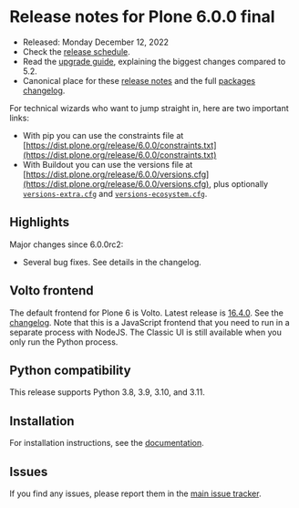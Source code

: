 # Release notes for Plone 6.0.0 final

* Released: Monday December 12, 2022
* Check the [release schedule](https://plone.org/download/release-schedule).
* Read the [upgrade guide](https://6.docs.plone.org/upgrade/index.html), explaining the biggest changes compared to 5.2.
* Canonical place for these [release notes](https://dist.plone.org/release/6.0.0/RELEASE-NOTES.md) and the full [packages changelog](https://dist.plone.org/release/6.0.0/changelog.txt).

For technical wizards who want to jump straight in, here are two important links:

* With pip you can use the constraints file at [https://dist.plone.org/release/6.0.0/constraints.txt](https://dist.plone.org/release/6.0.0/constraints.txt)
* With Buildout you can use the versions file at [https://dist.plone.org/release/6.0.0/versions.cfg](https://dist.plone.org/release/6.0.0/versions.cfg), plus optionally [`versions-extra.cfg`](https://dist.plone.org/release/6.0.0/versions-extra.cfg) and [`versions-ecosystem.cfg`](https://dist.plone.org/release/6.0.0/versions-ecosystem.cfg).


## Highlights

Major changes since 6.0.0rc2:

* Several bug fixes.  See details in the changelog.


## Volto frontend

The default frontend for Plone 6 is Volto. Latest release is [16.4.0](https://www.npmjs.com/package/@plone/volto/v/16.4.0).  See the [changelog](https://github.com/plone/volto/blob/16.4.0/CHANGELOG.md).
Note that this is a JavaScript frontend that you need to run in a separate process with NodeJS.
The Classic UI is still available when you only run the Python process.


## Python compatibility

This release supports Python 3.8, 3.9, 3.10, and 3.11.


## Installation

For installation instructions, see the [documentation](https://6.docs.plone.org/install/index.html).


## Issues

If you find any issues, please report them in the [main issue tracker](https://github.com/plone/Products.CMFPlone/issues).
